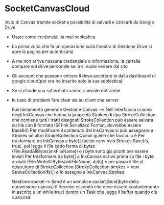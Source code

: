 # SocketCanvasCloud
Invio di Canvas tramite socket e possibilità di salvarli e caricarli da Google Drive

- Usare come credenziali la mail scolastica
- La prima volta che fa un operazione sulla finestra di Gestione Drive si apre la pagina per autenticarsi
- A me non arriva nessuna credenziale o informazione, la cartella compare sul drive personale se la si vuole vedere dal sito
- Gli account che possono entrare li devo accettare io dalla dashboard di google cloud(per ora ho inserito solo la sua scolastica)
- Se si chiude una schermata vanno riavviate entrambe
- In caso di problemi fare clear sia su client che server

    Funzionamento generale
    Gestione Canvas -->
    Nell'interfaccia ci sono degli InkCanvas che hanno la proprietà Strokes di tipo StrokeCollection che contiene tutti i tratti disegnati
    StrokeCollection può essere salvata su file con il formato ISF(Ink Serialized Format, dovrebbe essere base64)
    Per modificare il contenuto del InkCanvas si può assegnare a Strokes un altro StrokeCollection
    Quindi quello che faccio io è
    Per trasformare da InkCanvas a byte[] faccio canvInvio.Strokes.Save(fs, true), poi leggo il file sotto forma di bytes (File.ReadAllBytes(inkFileName)) e i byte sono già pronti per essere inviati
    Per trasformare da byte[] a InkCanvas scrivo prima su file i byte arrivati (File.WriteAllBytes(inkFileName, dati)) e poi passo il file al costruttore di StrokeCollection (StrokeCollection strokes = new StrokeCollection(fs);) e lo assegno a inkCanvas.Strokes
    
    Gestione socket-->
    Send è un semplice socket.Send(byte della conversione canvas)
    Il Receive essendo che deve essere costantemente in ascolto è un while(true) dentro un Task che legge il buffer quando c'è qualcosa
